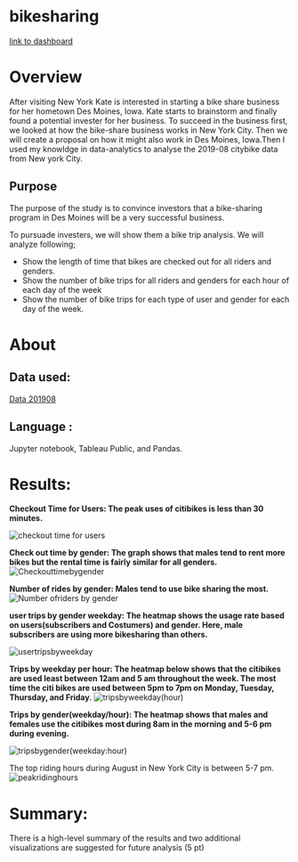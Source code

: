 # bikesharing
[link to dashboard](https://public.tableau.com/shared/HHHPH8BQ3?:display_count=n&:origin=viz_share_link )
# Overview 
After visiting New York Kate is interested in starting a bike share business for her hometown Des Moines, Iowa. Kate starts to brainstorm and finally found a potential invester for her business. To succeed in the business first, we looked at how the bike-share business works in New York City. Then we will create a proposal on how it might also work in Des Moines, Iowa.Then I used my knowldge in data-analytics to analyse the 2019-08 citybike data from New york City. 

## Purpose 
The purpose of the study is to convince investors that a bike-sharing program in Des Moines will be a very successful business.

To pursuade investers, we will show them a bike trip analysis. We will analyze following;
- Show the length of time that bikes are checked out for all riders and genders.
- Show the number of bike trips for all riders and genders for each hour of each day of the week
- Show the number of bike trips for each type of user and gender for each day of the week.

# About
## Data used:
[Data 201908](https://public.tableau.com/shared/HHHPH8BQ3?:display_count=n&:origin=viz_share_link ) 
## Language : 
Jupyter notebook, Tableau Public, and Pandas.

# Results:
**Checkout Time for Users: The peak uses of citibikes is less than 30 minutes.**

![checkout time for users](https://user-images.githubusercontent.com/85364095/135193446-41b9e7df-3419-456b-b4fe-9a99ac0c1d7f.jpeg)


**Check out time by gender: The graph shows that males tend to rent more bikes but the rental time is fairly similar for all genders.**
![Checkouttimebygender](https://user-images.githubusercontent.com/85364095/135193511-3d721654-39e9-4732-bad6-059be1c126b4.jpeg)


**Number of rides by gender: Males tend to use bike sharing the most.**
![Number ofriders by gender](https://user-images.githubusercontent.com/85364095/135193530-ccd6f13a-d6fd-41e7-b73f-ac21309314a0.jpeg)

**user trips by gender weekday: The heatmap shows the usage rate based on users(subscribers and Costumers) and gender. Here, male subscribers are using more bikesharing than others.**

![usertripsbyweekday](https://user-images.githubusercontent.com/85364095/135193617-7c262f86-f934-47e3-b530-8295a1f3d8a0.jpeg)

**Trips by weekday per hour: The heatmap below shows that the citibikes are used least between 12am and 5 am throughout the week. The most time the citi bikes are used between 5pm to 7pm on Monday, Tuesday, Thursday, and Friday.**
![tripsbyweekday(hour)](https://user-images.githubusercontent.com/85364095/135193645-4819f3ad-94ce-47ec-b131-832042e0bf15.jpeg)



**Trips by gender(weekday/hour): The heatmap shows that males and females use the citibikes most during 8am in the morning and 5-6 pm during evening.**

![tripsbygender(weekday:hour)](https://user-images.githubusercontent.com/85364095/135193652-f4330852-6827-4b42-8c8e-caf4743cc164.jpeg)

The top riding hours during August in New York City is between 5-7 pm.
![peakridinghours](https://user-images.githubusercontent.com/85364095/135351985-ef25f245-5d87-4494-a9dc-5e052be3f2a5.jpeg)




# Summary:

There is a high-level summary of the results and two additional visualizations are suggested for future analysis (5 pt)
